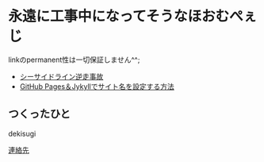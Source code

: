 # 永遠に工事中になってそうなほおむぺぇじ

linkのpermanent性は一切保証しません^^;

- [シーサイドライン逆走事故](/makeshift/201909_seasideline.md)
- [GitHub Pages＆Jykyllでサイト名を設定する方法](/makeshift/github-pages-and-jekyll.md)


## つくったひと
dekisugi

[連絡先](https://friend.ship.jp/renraku.html)
